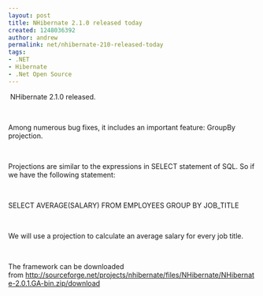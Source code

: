 ```yaml
---
layout: post
title: NHibernate 2.1.0 released today
created: 1248036392
author: andrew
permalink: net/nhibernate-210-released-today
tags:
- .NET
- Hibernate
- .Net Open Source
---
```

<p>&nbsp;NHibernate 2.1.0 released.</p>
<p>&nbsp;</p>
<p>Among numerous bug fixes, it includes an important feature: GroupBy projection.</p>
<p>&nbsp;</p>
<p>Projections are similar to the expressions in SELECT statement of SQL. So if we have the following statement:</p>
<p>&nbsp;</p>
<p>SELECT AVERAGE(SALARY) FROM EMPLOYEES GROUP BY JOB_TITLE</p>
<p>&nbsp;</p>
<p>We will use a projection to calculate an average salary for every job title.</p>
<p>&nbsp;</p>
<p>The framework can be downloaded from&nbsp;<a href="http://sourceforge.net/projects/nhibernate/files/NHibernate/NHibernate-2.0.1.GA-bin.zip/download">http://sourceforge.net/projects/nhibernate/files/NHibernate/NHibernate-2.0.1.GA-bin.zip/download</a></p>
